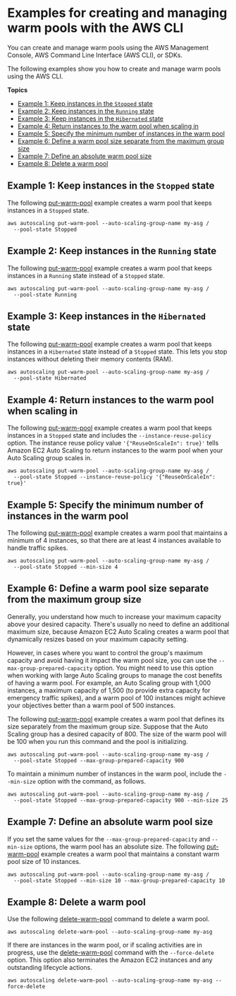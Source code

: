 # Examples for creating and managing warm pools with the AWS CLI<a name="examples-warm-pools-aws-cli"></a>

You can create and manage warm pools using the AWS Management Console, AWS Command Line Interface \(AWS CLI\), or SDKs\.

The following examples show you how to create and manage warm pools using the AWS CLI\.

**Topics**
+ [Example 1: Keep instances in the `Stopped` state](#warm-pool-configuration-ex1)
+ [Example 2: Keep instances in the `Running` state](#warm-pool-configuration-ex2)
+ [Example 3: Keep instances in the `Hibernated` state](#warm-pool-configuration-ex3)
+ [Example 4: Return instances to the warm pool when scaling in](#warm-pool-configuration-ex4)
+ [Example 5: Specify the minimum number of instances in the warm pool](#warm-pool-configuration-ex5)
+ [Example 6: Define a warm pool size separate from the maximum group size](#warm-pool-configuration-ex6)
+ [Example 7: Define an absolute warm pool size](#warm-pool-configuration-ex7)
+ [Example 8: Delete a warm pool](#delete-warm-pool-cli)

## Example 1: Keep instances in the `Stopped` state<a name="warm-pool-configuration-ex1"></a>

The following [put\-warm\-pool](https://docs.aws.amazon.com/cli/latest/reference/autoscaling/put-warm-pool.html) example creates a warm pool that keeps instances in a `Stopped` state\.

```
aws autoscaling put-warm-pool --auto-scaling-group-name my-asg /
  --pool-state Stopped
```

## Example 2: Keep instances in the `Running` state<a name="warm-pool-configuration-ex2"></a>

The following [put\-warm\-pool](https://docs.aws.amazon.com/cli/latest/reference/autoscaling/put-warm-pool.html) example creates a warm pool that keeps instances in a `Running` state instead of a `Stopped` state\. 

```
aws autoscaling put-warm-pool --auto-scaling-group-name my-asg /
  --pool-state Running
```

## Example 3: Keep instances in the `Hibernated` state<a name="warm-pool-configuration-ex3"></a>

The following [put\-warm\-pool](https://docs.aws.amazon.com/cli/latest/reference/autoscaling/put-warm-pool.html) example creates a warm pool that keeps instances in a `Hibernated` state instead of a `Stopped` state\. This lets you stop instances without deleting their memory contents \(RAM\)\.

```
aws autoscaling put-warm-pool --auto-scaling-group-name my-asg /
  --pool-state Hibernated
```

## Example 4: Return instances to the warm pool when scaling in<a name="warm-pool-configuration-ex4"></a>

The following [put\-warm\-pool](https://docs.aws.amazon.com/cli/latest/reference/autoscaling/put-warm-pool.html) example creates a warm pool that keeps instances in a `Stopped` state and includes the `--instance-reuse-policy` option\. The instance reuse policy value `'{"ReuseOnScaleIn": true}'` tells Amazon EC2 Auto Scaling to return instances to the warm pool when your Auto Scaling group scales in\.

```
aws autoscaling put-warm-pool --auto-scaling-group-name my-asg /
  --pool-state Stopped --instance-reuse-policy '{"ReuseOnScaleIn": true}'
```

## Example 5: Specify the minimum number of instances in the warm pool<a name="warm-pool-configuration-ex5"></a>

The following [put\-warm\-pool](https://docs.aws.amazon.com/cli/latest/reference/autoscaling/put-warm-pool.html) example creates a warm pool that maintains a minimum of 4 instances, so that there are at least 4 instances available to handle traffic spikes\. 

```
aws autoscaling put-warm-pool --auto-scaling-group-name my-asg /
  --pool-state Stopped --min-size 4
```

## Example 6: Define a warm pool size separate from the maximum group size<a name="warm-pool-configuration-ex6"></a>

Generally, you understand how much to increase your maximum capacity above your desired capacity\. There's usually no need to define an additional maximum size, because Amazon EC2 Auto Scaling creates a warm pool that dynamically resizes based on your maximum capacity setting\. 

However, in cases where you want to control the group's maximum capacity and avoid having it impact the warm pool size, you can use the `--max-group-prepared-capacity` option\. You might need to use this option when working with large Auto Scaling groups to manage the cost benefits of having a warm pool\. For example, an Auto Scaling group with 1,000 instances, a maximum capacity of 1,500 \(to provide extra capacity for emergency traffic spikes\), and a warm pool of 100 instances might achieve your objectives better than a warm pool of 500 instances\.

The following [put\-warm\-pool](https://docs.aws.amazon.com/cli/latest/reference/autoscaling/put-warm-pool.html) example creates a warm pool that defines its size separately from the maximum group size\. Suppose that the Auto Scaling group has a desired capacity of 800\. The size of the warm pool will be 100 when you run this command and the pool is initializing\.

```
aws autoscaling put-warm-pool --auto-scaling-group-name my-asg /
  --pool-state Stopped --max-group-prepared-capacity 900
```

To maintain a minimum number of instances in the warm pool, include the `--min-size` option with the command, as follows\. 

```
aws autoscaling put-warm-pool --auto-scaling-group-name my-asg /
  --pool-state Stopped --max-group-prepared-capacity 900 --min-size 25
```

## Example 7: Define an absolute warm pool size<a name="warm-pool-configuration-ex7"></a>

If you set the same values for the `--max-group-prepared-capacity` and `--min-size` options, the warm pool has an absolute size\. The following [put\-warm\-pool](https://docs.aws.amazon.com/cli/latest/reference/autoscaling/put-warm-pool.html) example creates a warm pool that maintains a constant warm pool size of 10 instances\.

```
aws autoscaling put-warm-pool --auto-scaling-group-name my-asg /
  --pool-state Stopped --min-size 10 --max-group-prepared-capacity 10
```

## Example 8: Delete a warm pool<a name="delete-warm-pool-cli"></a>

Use the following [delete\-warm\-pool](https://docs.aws.amazon.com/cli/latest/reference/autoscaling/delete-warm-pool.html) command to delete a warm pool\. 

```
aws autoscaling delete-warm-pool --auto-scaling-group-name my-asg
```

If there are instances in the warm pool, or if scaling activities are in progress, use the [delete\-warm\-pool](https://docs.aws.amazon.com/cli/latest/reference/autoscaling/delete-warm-pool.html) command with the `--force-delete` option\. This option also terminates the Amazon EC2 instances and any outstanding lifecycle actions\.

```
aws autoscaling delete-warm-pool --auto-scaling-group-name my-asg --force-delete
```